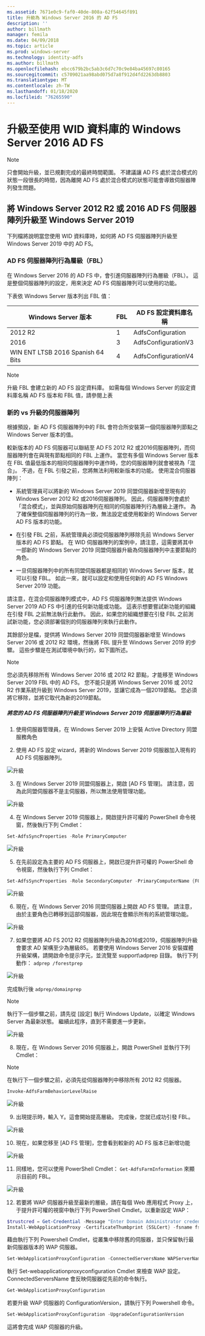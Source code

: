 ```yaml
---
ms.assetid: 7671e0c9-faf0-40de-808a-62f54645f891
title: 升級為 Windows Server 2016 的 AD FS
description: ''
author: billmath
manager: femila
ms.date: 04/09/2018
ms.topic: article
ms.prod: windows-server
ms.technology: identity-adfs
ms.author: billmath
ms.openlocfilehash: ebcc679b2bc5ab3c6d7c70c9e84ba45697c80165
ms.sourcegitcommit: c5709021aa98abd075d7a8f912d4fd2263db8803
ms.translationtype: MT
ms.contentlocale: zh-TW
ms.lasthandoff: 01/18/2020
ms.locfileid: "76265590"
---
```

# <a name="upgrading-to-ad-fs-in-windows-server-2016-using-a-wid-database"></a>升級至使用 WID 資料庫的 Windows Server 2016 AD FS


> [!NOTE]
> 只會開始升級，並已規劃完成的最終時間範圍。 不建議讓 AD FS 處於混合模式的狀態一段很長的時間，因為離開 AD FS 處於混合模式的狀態可能會導致伺服器陣列發生問題。

## <a name="upgrading-a-windows-server-2012-r2-or-2016-ad-fs-farm-to-windows-server-2019"></a>將 Windows Server 2012 R2 或 2016 AD FS 伺服器陣列升級至 Windows Server 2019
下列檔將說明當您使用 WID 資料庫時，如何將 AD FS 伺服器陣列升級至 Windows Server 2019 中的 AD FS。

### <a name="ad-fs-farm-behavior-levels-fbl"></a>AD FS 伺服器陣列行為層級（FBL）
在 Windows Server 2016 的 AD FS 中，會引進伺服器陣列行為層級（FBL）。 這是整個伺服器陣列的設定，用來決定 AD FS 伺服器陣列可以使用的功能。

下表依 Windows Server 版本列出 FBL 值：

| Windows Server 版本  | FBL | AD FS 設定資料庫名稱 |
| ------------- | ------------- | ------------- |
| 2012 R2  | 1  | AdfsConfiguration |
| 2016  | 3  | AdfsConfigurationV3 |
| WIN ENT LTSB 2016 Spanish 64 Bits  | 4  | AdfsConfigurationV4 |

> [!NOTE]
> 升級 FBL 會建立新的 AD FS 設定資料庫。  如需每個 Windows Server 的設定資料庫名稱 AD FS 版本和 FBL 值，請參閱上表

### <a name="new-vs-upgraded-farms"></a>新的 vs 升級的伺服器陣列
根據預設，新 AD FS 伺服器陣列中的 FBL 會符合所安裝第一個伺服器陣列節點之 Windows Server 版本的值。

較新版本的 AD FS 伺服器可以聯結至 AD FS 2012 R2 或2016伺服器陣列，而伺服器陣列會在與現有節點相同的 FBL 上運作。 當您有多個 Windows Server 版本在 FBL 值最低版本的相同伺服器陣列中運作時，您的伺服器陣列就會被視為「混合」。 不過，在 FBL 引發之前，您將無法利用較新版本的功能。 使用混合伺服器陣列：

- 系統管理員可以將新的 Windows Server 2019 同盟伺服器新增至現有的 Windows Server 2012 R2 或2016伺服器陣列。 因此，伺服器陣列會處於「混合模式」，並與原始伺服器陣列在相同的伺服器陣列行為層級上運作。 為了確保整個伺服器陣列的行為一致，無法設定或使用較新的 Windows Server AD FS 版本的功能。

- 在引發 FBL 之前，系統管理員必須從伺服器陣列移除先前 Windows Server 版本的 AD FS 節點。  在 WID 伺服器陣列的案例中，請注意，這需要將其中一部新的 Windows Server 2019 同盟伺服器升級為伺服器陣列中主要節點的角色。

- 一旦伺服器陣列中的所有同盟伺服器都是相同的 Windows Server 版本，就可以引發 FBL。  如此一來，就可以設定和使用任何新的 AD FS Windows Server 2019 功能。

請注意，在混合伺服器陣列模式中，AD FS 伺服器陣列無法提供 Windows Server 2019 AD FS 中引進的任何新功能或功能。 這表示想要嘗試新功能的組織在引發 FBL 之前無法執行此動作。 因此，如果您的組織想要在引發 FBL 之前測試新功能，您必須部署個別的伺服器陣列來執行此動作。

其餘部分是檔，提供將 Windows Server 2019 同盟伺服器新增至 Windows Server 2016 或 2012 R2 環境，然後將 FBL 提升至 Windows Server 2019 的步驟。 這些步驟是在測試環境中執行的，如下圖所述。

> [!NOTE]
> 您必須先移除所有 Windows Server 2016 或 2012 R2 節點，才能移至 Windows Server 2019 FBL 中的 AD FS。 您不能只是將 Windows Server 2016 或 2012 R2 作業系統升級到 Windows Server 2019，並讓它成為一個2019節點。 您必須將它移除，並將它取代為新的2019節點。

##### <a name="to-upgrade-your-ad-fs-farm-to-windows-server-2019-farm-behavior-level"></a>將您的 AD FS 伺服器陣列升級至 Windows Server 2019 伺服器陣列行為層級

1. 使用伺服器管理員，在 Windows Server 2019 上安裝 Active Directory 同盟服務角色

2. 使用 AD FS 設定 wizard，將新的 Windows Server 2019 伺服器加入現有的 AD FS 伺服器陣列。

![升級](media/Upgrading-to-AD-FS-in-Windows-Server-2016/ADFS_Mixed_1.png)

3. 在 Windows Server 2019 同盟伺服器上，開啟 [AD FS 管理]。 請注意，因為此同盟伺服器不是主伺服器，所以無法使用管理功能。

![升級](media/Upgrading-to-AD-FS-in-Windows-Server-2016/ADFS_Mixed_3.png)

4. 在 Windows Server 2019 伺服器上，開啟提升許可權的 PowerShell 命令視窗，然後執行下列 Cmdlet：

```PowerShell
Set-AdfsSyncProperties -Role PrimaryComputer
```

![升級](media/Upgrading-to-AD-FS-in-Windows-Server-2016/ADFS_Mixed_4.png)

5. 在先前設定為主要的 AD FS 伺服器上，開啟已提升許可權的 PowerShell 命令視窗，然後執行下列 Cmdlet：

```PowerShell
Set-AdfsSyncProperties -Role SecondaryComputer -PrimaryComputerName {FQDN}
```

![升級](media/Upgrading-to-AD-FS-in-Windows-Server-2016/ADFS_Mixed_5.png)

6. 現在，在 Windows Server 2016 同盟伺服器上開啟 AD FS 管理。 請注意，由於主要角色已轉移到這部伺服器，因此現在會顯示所有的系統管理功能。

![升級](media/Upgrading-to-AD-FS-in-Windows-Server-2016/ADFS_Mixed_6.png)

7. 如果您要將 AD FS 2012 R2 伺服器陣列升級為2016或2019，伺服器陣列升級會要求 AD 架構至少為層級85。  若要使用 Windows Server 2016 安裝媒體升級架構，請開啟命令提示字元，並流覽至 support\adprep 目錄。 執行下列動作： `adprep /forestprep`

![升級](media/Upgrading-to-AD-FS-in-Windows-Server-2016/ADFS_Mixed_7.png)

完成執行後 `adprep/domainprep`

> [!NOTE]
> 執行下一個步驟之前，請先從 [設定] 執行 Windows Update，以確定 Windows Server 為最新狀態。 繼續此程序，直到不需要進一步更新。

![升級](media/Upgrading-to-AD-FS-in-Windows-Server-2016/ADFS_Mixed_8.png)

8. 現在，在 Windows Server 2016 伺服器上，開啟 PowerShell 並執行下列 Cmdlet：


> [!NOTE]
> 在執行下一個步驟之前，必須先從伺服器陣列中移除所有 2012 R2 伺服器。

```PowerShell
Invoke-AdfsFarmBehaviorLevelRaise
```

![升級](media/Upgrading-to-AD-FS-in-Windows-Server-2016/ADFS_Mixed_9.png)

9. 出現提示時，輸入 Y。這會開始提高層級。 完成後，您就已成功引發 FBL。

![升級](media/Upgrading-to-AD-FS-in-Windows-Server-2016/ADFS_Mixed_10.png)

10. 現在，如果您移至 [AD FS 管理]，您會看到較新的 AD FS 版本已新增功能

![升級](media/Upgrading-to-AD-FS-in-Windows-Server-2016/ADFS_Mixed_12.png)

11. 同樣地，您可以使用 PowerShell Cmdlet： `Get-AdfsFarmInformation` 來顯示目前的 FBL。

![升級](media/Upgrading-to-AD-FS-in-Windows-Server-2016/ADFS_Mixed_13.png)

12. 若要將 WAP 伺服器升級至最新的層級，請在每個 Web 應用程式 Proxy 上，于提升許可權的視窗中執行下列 PowerShell Cmdlet，以重新設定 WAP：

```PowerShell
$trustcred = Get-Credential -Message "Enter Domain Administrator credentials"
Install-WebApplicationProxy -CertificateThumbprint {SSLCert} -fsname fsname -FederationServiceTrustCredential $trustcred
```

藉由執行下列 Powershell Cmdlet，從叢集中移除舊的伺服器，並只保留執行最新伺服器版本的 WAP 伺服器。

```PowerShell
Set-WebApplicationProxyConfiguration -ConnectedServersName WAPServerName1, WAPServerName2
```

執行 Set-webapplicationproxyconfiguration Cmdlet 來檢查 WAP 設定。 ConnectedServersName 會反映伺服器從先前的命令執行。

```PowerShell
Get-WebApplicationProxyConfiguration
```
若要升級 WAP 伺服器的 ConfigurationVersion，請執行下列 Powershell 命令。

```PowerShell
Set-WebApplicationProxyConfiguration -UpgradeConfigurationVersion
```

這將會完成 WAP 伺服器的升級。
